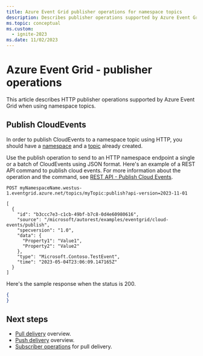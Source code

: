 ```yaml
---
title: Azure Event Grid publisher operations for namespace topics
description: Describes publisher operations supported by Azure Event Grid when using namespaces.
ms.topic: conceptual
ms.custom:
  - ignite-2023
ms.date: 11/02/2023
---
```


# Azure Event Grid - publisher operations 

This article describes HTTP publisher operations supported by Azure Event Grid when using namespace topics.

## Publish CloudEvents

In order to publish CloudEvents to a namespace topic using HTTP, you should have a [namespace](create-view-manage-namespaces.md) and a [topic](create-view-manage-namespace-topics.md) already created.

Use the publish operation to send to an HTTP namespace endpoint a single or a batch of CloudEvents using JSON format. Here's an example of a REST API command to publish cloud events. For more information about the operation and the command, see [REST API - Publish Cloud Events](/rest/api/eventgrid/).

```http
POST myNamespaceName.westus-1.eventgrid.azure.net/topics/myTopic:publish?api-version=2023-11-01

[
  {
    "id": "b3ccc7e3-c1cb-49bf-b7c8-0d4e60980616",
    "source": "/microsoft/autorest/examples/eventgrid/cloud-events/publish",
    "specversion": "1.0",
    "data": {
      "Property1": "Value1",
      "Property2": "Value2"
    },
    "type": "Microsoft.Contoso.TestEvent",
    "time": "2023-05-04T23:06:09.147165Z"
  }
]
```

Here's the sample response when the status is 200. 

```json
{
}
```

## Next steps

* [Pull delivery](pull-delivery-overview.md) overview.
* [Push delivery](push-delivery-overview.md) overview.
* [Subscriber operations](subscriber-operations.md) for pull delivery.
